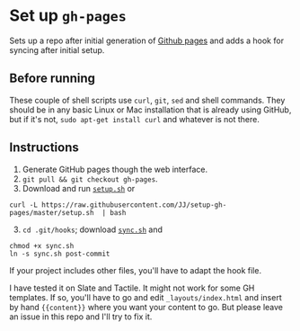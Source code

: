 Set up `gh-pages`
==============

Sets up a repo after initial generation of [Github pages](http://pages.github.com) and adds a hook for syncing after initial setup.

## Before running

These couple of shell scripts use `curl`, `git`, `sed` and shell commands. They should be in any basic Linux or Mac installation that is already using GitHub, but if it's not, `sudo apt-get install curl` and whatever is not there.

## Instructions

1. Generate GitHub pages though the web interface.
2. `git pull && git checkout gh-pages`.
3. Download and run [`setup.sh`](setup.sh) or

```
curl -L https://raw.githubusercontent.com/JJ/setup-gh-pages/master/setup.sh  | bash
```

3. `cd .git/hooks`; download [`sync.sh`](sync.sh) and

```
chmod +x sync.sh
ln -s sync.sh post-commit
```

If your project includes other files, you'll have to adapt the hook file.

I have tested it on Slate and Tactile. It might not work for some GH templates. If so, you'll have to go and edit `_layouts/index.html` and insert by hand `{{content}}` where you want your content to go. But please leave an issue in this repo and I'll try to fix it.
